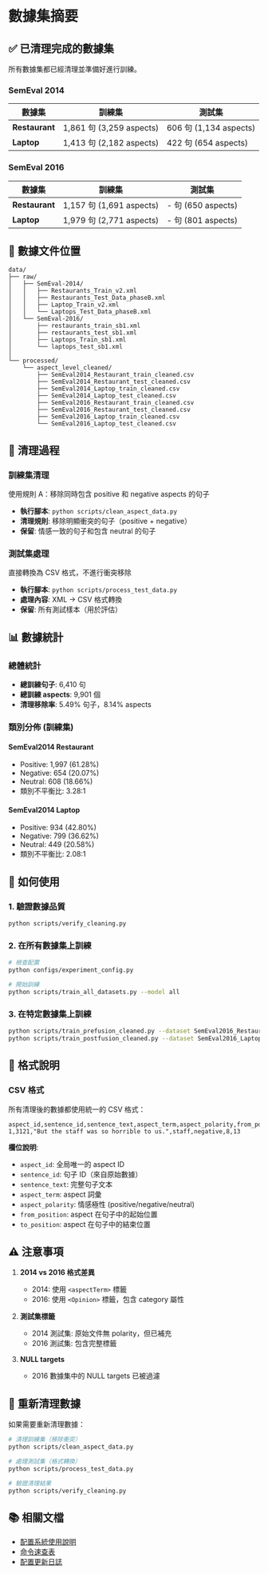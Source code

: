 # 數據集摘要

## ✅ 已清理完成的數據集

所有數據集都已經清理並準備好進行訓練。

### SemEval 2014

| 數據集 | 訓練集 | 測試集 |
|--------|--------|--------|
| **Restaurant** | 1,861 句 (3,259 aspects) | 606 句 (1,134 aspects) |
| **Laptop** | 1,413 句 (2,182 aspects) | 422 句 (654 aspects) |

### SemEval 2016

| 數據集 | 訓練集 | 測試集 |
|--------|--------|--------|
| **Restaurant** | 1,157 句 (1,691 aspects) | - 句 (650 aspects) |
| **Laptop** | 1,979 句 (2,771 aspects) | - 句 (801 aspects) |

## 📁 數據文件位置

```
data/
├── raw/
│   ├── SemEval-2014/
│   │   ├── Restaurants_Train_v2.xml
│   │   ├── Restaurants_Test_Data_phaseB.xml
│   │   ├── Laptop_Train_v2.xml
│   │   └── Laptops_Test_Data_phaseB.xml
│   └── SemEval-2016/
│       ├── restaurants_train_sb1.xml
│       ├── restaurants_test_sb1.xml
│       ├── Laptops_Train_sb1.xml
│       └── laptops_test_sb1.xml
│
└── processed/
    └── aspect_level_cleaned/
        ├── SemEval2014_Restaurant_train_cleaned.csv
        ├── SemEval2014_Restaurant_test_cleaned.csv
        ├── SemEval2014_Laptop_train_cleaned.csv
        ├── SemEval2014_Laptop_test_cleaned.csv
        ├── SemEval2016_Restaurant_train_cleaned.csv
        ├── SemEval2016_Restaurant_test_cleaned.csv
        ├── SemEval2016_Laptop_train_cleaned.csv
        └── SemEval2016_Laptop_test_cleaned.csv
```

## 🔧 清理過程

### 訓練集清理
使用規則 A：移除同時包含 positive 和 negative aspects 的句子

- **執行腳本**: `python scripts/clean_aspect_data.py`
- **清理規則**: 移除明顯衝突的句子（positive + negative）
- **保留**: 情感一致的句子和包含 neutral 的句子

### 測試集處理
直接轉換為 CSV 格式，不進行衝突移除

- **執行腳本**: `python scripts/process_test_data.py`
- **處理內容**: XML → CSV 格式轉換
- **保留**: 所有測試樣本（用於評估）

## 📊 數據統計

### 總體統計
- **總訓練句子**: 6,410 句
- **總訓練 aspects**: 9,901 個
- **清理移除率**: 5.49% 句子，8.14% aspects

### 類別分佈 (訓練集)

#### SemEval2014 Restaurant
- Positive: 1,997 (61.28%)
- Negative: 654 (20.07%)
- Neutral: 608 (18.66%)
- 類別不平衡比: 3.28:1

#### SemEval2014 Laptop
- Positive: 934 (42.80%)
- Negative: 799 (36.62%)
- Neutral: 449 (20.58%)
- 類別不平衡比: 2.08:1

## 🚀 如何使用

### 1. 驗證數據品質
```bash
python scripts/verify_cleaning.py
```

### 2. 在所有數據集上訓練
```bash
# 檢查配置
python configs/experiment_config.py

# 開始訓練
python scripts/train_all_datasets.py --model all
```

### 3. 在特定數據集上訓練
```bash
python scripts/train_prefusion_cleaned.py --dataset SemEval2016_Restaurant
python scripts/train_postfusion_cleaned.py --dataset SemEval2016_Laptop
```

## 📝 格式說明

### CSV 格式
所有清理後的數據都使用統一的 CSV 格式：

```csv
aspect_id,sentence_id,sentence_text,aspect_term,aspect_polarity,from_position,to_position
1,3121,"But the staff was so horrible to us.",staff,negative,8,13
```

**欄位說明**:
- `aspect_id`: 全局唯一的 aspect ID
- `sentence_id`: 句子 ID（來自原始數據）
- `sentence_text`: 完整句子文本
- `aspect_term`: aspect 詞彙
- `aspect_polarity`: 情感極性 (positive/negative/neutral)
- `from_position`: aspect 在句子中的起始位置
- `to_position`: aspect 在句子中的結束位置

## ⚠️ 注意事項

1. **2014 vs 2016 格式差異**
   - 2014: 使用 `<aspectTerm>` 標籤
   - 2016: 使用 `<Opinion>` 標籤，包含 category 屬性

2. **測試集標籤**
   - 2014 測試集: 原始文件無 polarity，但已補充
   - 2016 測試集: 包含完整標籤

3. **NULL targets**
   - 2016 數據集中的 NULL targets 已被過濾

## 🔄 重新清理數據

如果需要重新清理數據：

```bash
# 清理訓練集（移除衝突）
python scripts/clean_aspect_data.py

# 處理測試集（格式轉換）
python scripts/process_test_data.py

# 驗證清理結果
python scripts/verify_cleaning.py
```

## 📚 相關文檔

- [配置系統使用說明](docs/CONFIG_USAGE.md)
- [命令速查表](docs/COMMANDS.md)
- [配置更新日誌](configs/CHANGELOG.md)
